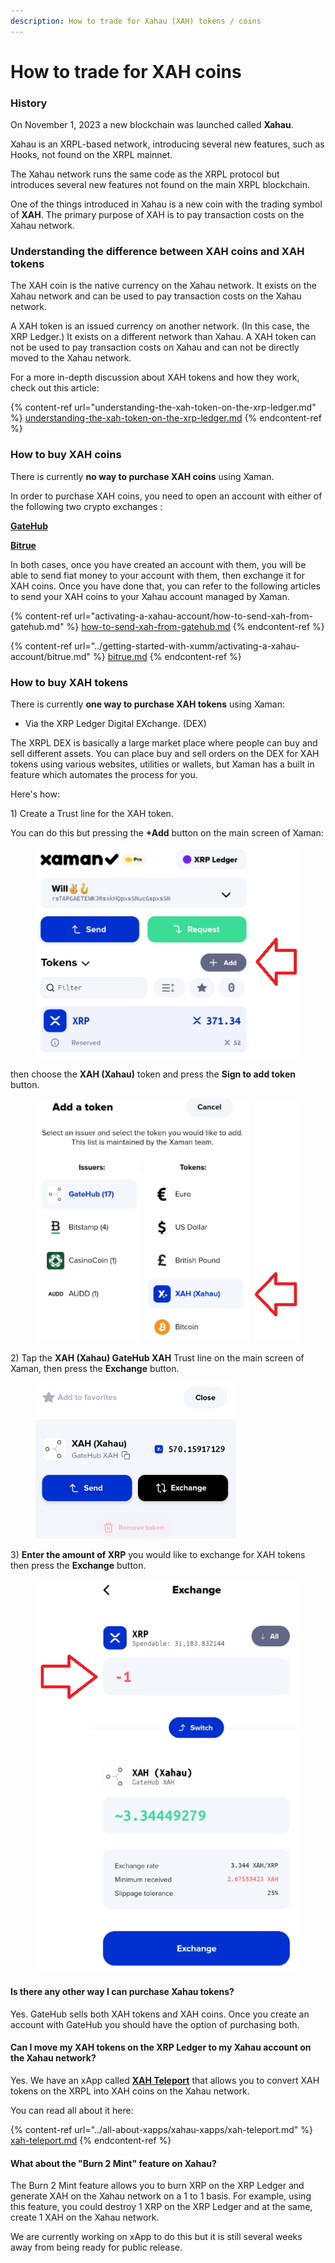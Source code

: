 ```yaml
---
description: How to trade for Xahau (XAH) tokens / coins
---
```


# How to trade for XAH coins

### History

On November 1, 2023 a new blockchain was launched called **Xahau**.

Xahau is an XRPL-based network, introducing several new features, such as Hooks, not found on the XRPL mainnet.

The Xahau network  runs the same code as the XRPL protocol but introduces several new features not found on the main XRPL blockchain.&#x20;

One of the things introduced in Xahau is a new coin with the trading symbol of **XAH**. The primary purpose of XAH is to pay transaction costs on the Xahau network.&#x20;

### Understanding the difference between XAH coins and XAH tokens

The XAH coin is the native currency on the Xahau network. It exists on the Xahau network and can be used to pay transaction costs on the Xahau network.&#x20;

A XAH token is an issued currency on another network. (In this case, the XRP Ledger.) It exists on a different network than Xahau. A XAH token can not be used to pay transaction costs on Xahau and can not be directly moved to the Xahau network.

For a more in-depth discussion about  XAH tokens and how they work, check out this article:

{% content-ref url="understanding-the-xah-token-on-the-xrp-ledger.md" %}
[understanding-the-xah-token-on-the-xrp-ledger.md](understanding-the-xah-token-on-the-xrp-ledger.md)
{% endcontent-ref %}

### How to buy XAH coins

There is currently **no way to purchase XAH coins** using Xaman.

In order to purchase XAH coins, you need to open an account with either of the following two crypto exchanges :

[**GateHub** ](https://signin.gatehub.net/signup)

[**Bitrue**](https://www.bitrue.com/user/register)

In both cases, once you have created an account with them, you will be able to send fiat money to your account with them, then exchange it for XAH coins. Once you have done that, you can refer to the following articles to send your XAH coins to your Xahau account managed by Xaman.

{% content-ref url="activating-a-xahau-account/how-to-send-xah-from-gatehub.md" %}
[how-to-send-xah-from-gatehub.md](activating-a-xahau-account/how-to-send-xah-from-gatehub.md)
{% endcontent-ref %}

{% content-ref url="../getting-started-with-xumm/activating-a-xahau-account/bitrue.md" %}
[bitrue.md](../getting-started-with-xumm/activating-a-xahau-account/bitrue.md)
{% endcontent-ref %}



### How to buy XAH tokens

There is currently **one way to purchase XAH tokens** using Xaman:

* Via the XRP Ledger Digital EXchange. (DEX)

The XRPL DEX is basically a large market place where people can buy and sell different assets. You can place buy and sell orders on the DEX for XAH tokens using various websites, utilities or wallets, but Xaman has a built in feature which automates the process for you.

Here's how:

1\) Create a Trust line for the XAH token.

You can do this but pressing the **+Add** button on the main screen of Xaman:

<figure><img src="../.gitbook/assets/Add button on main screen" alt=""><figcaption></figcaption></figure>

then choose the **XAH (Xahau)** token and press the **Sign to add token** button.

<figure><img src="../.gitbook/assets/Sign to add token" alt=""><figcaption></figcaption></figure>

2\) Tap the **XAH (Xahau) GateHub XAH** Trust line on the main screen of Xaman, then press the **Exchange** button.

<figure><img src="../.gitbook/assets/Exchange token screen.png" alt=""><figcaption></figcaption></figure>

3\) **Enter the amount of XRP** you would like to exchange for XAH tokens then press the **Exchange** button.

<figure><img src="../.gitbook/assets/Exchange XAH button.png" alt=""><figcaption></figcaption></figure>

#### Is there any other way I can purchase Xahau tokens?

Yes. GateHub sells both XAH tokens and XAH coins. Once you create an account with GateHub you should have the option of purchasing both.

#### Can I move my XAH tokens on the XRP Ledger to my Xahau account on the Xahau network?

Yes. We have an xApp called [**XAH Teleport**](https://xumm.app/detect/xapp:xahau.teleport) that allows you to convert XAH tokens on the XRPL into XAH coins on the Xahau network.

You can read all about it here:

{% content-ref url="../all-about-xapps/xahau-xapps/xah-teleport.md" %}
[xah-teleport.md](../all-about-xapps/xahau-xapps/xah-teleport.md)
{% endcontent-ref %}

#### What about the "Burn 2 Mint" feature on Xahau?

The Burn 2 Mint feature allows you to burn XRP on the XRP Ledger and generate XAH on the Xahau network on a 1 to 1 basis. For example, using this feature, you could destroy 1 XRP on the XRP Ledger and at the same, create 1 XAH on the Xahau network.&#x20;

We are currently working on xApp to do this but it is still several weeks away from being ready for public release.

